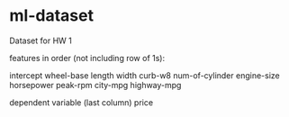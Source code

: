 # ml-dataset
Dataset for HW 1

features in order (not including row of 1s):

intercept
wheel-base
length
width
curb-w8
num-of-cylinder
engine-size
horsepower
peak-rpm
city-mpg
highway-mpg

dependent variable (last column)
price
